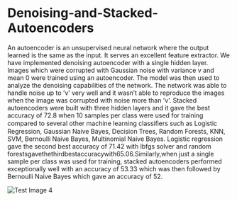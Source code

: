 # Denoising-and-Stacked-Autoencoders
An autoencoder is an unsupervised neural network where the output learned is the same as the input. It serves an excellent feature extractor. We have implemented denoising autoencoder with a single hidden layer. Images which were corrupted with Gaussian noise with variance v and mean 0 were trained using an autoencoder. The model was then used to analyze the denoising capabilities of the network. The network was able to handle noise up to ’v’ very well and it wasn’t able to reproduce the images when the image was corrupted with noise more than ’v’. Stacked autoencoders were built with three hidden layers and it gave the best accuracy of 72.8 when 10 samples per class were used for training compared to several other machine learning classiﬁers such as Logistic Regression, Gaussian Naive Bayes, Decision Trees, Random Forests, KNN, SVM, Bernoulli Naive Bayes, Multinomial Naive Bayes. Logistic regression gave the second best accuracy of 71.42 with lbfgs solver and random forestsgavethethirdbestaccuracywith65.06.Similarly,when just a single sample per class was used for training, stacked autoencoders performed exceptionally well with an accuracy of 53.33 which was then followed by Bernoulli Naive Bayes which gave an accuracy of 52.

![Test Image 4](https://github.com/tograh/testrepository/3DTest.png)
